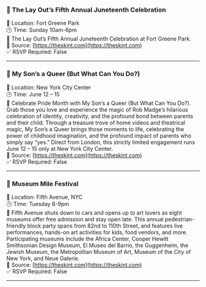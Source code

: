### 🎉 The Lay Out’s Fifth Annual Juneteenth Celebration

📍 Location: Fort Greene Park  
🕒 Time: Sunday 10am-6pm  
📝 The Lay Out’s Fifth Annual Juneteenth Celebration at Fort Greene Park.  
🔗 Source: [https://theskint.com](https://theskint.com)  
✅ RSVP Required: False

---

### 🎉 My Son’s a Queer (But What Can You Do?)

📍 Location: New York City Center  
🕒 Time: June 12 – 15   
📝 Celebrate Pride Month with My Son’s a Queer (But What Can You Do?). Grab those you love and experience the magic of Rob Madge’s hilarious celebration of identity, creativity, and the profound bond between parents and their child. Through a treasure trove of home videos and theatrical magic, My Son’s a Queer brings those moments to life, celebrating the power of childhood imagination, and the profound impact of parents who simply say “yes.” Direct from London, this strictly limited engagement runs June 12 – 15 only at New York City Center.  
🔗 Source: [https://theskint.com](https://theskint.com)  
✅ RSVP Required: False

---

### 🎉 Museum Mile Festival

📍 Location: Fifth Avenue, NYC  
🕒 Time: Tuesday 6-9pm  
📝 Fifth Avenue shuts down to cars and opens up to art lovers as eight museums offer free admission and stay open late. This annual pedestrian-friendly block party spans from 82nd to 110th Street, and features live performances, hands-on art activities for kids, food vendors, and more. Participating museums include the Africa Center, Cooper Hewitt Smithsonian Design Museum, El Museo del Barrio, the Guggenheim, the Jewish Museum, the Metropolitan Museum of Art, Museum of the City of New York, and Neue Galerie.  
🔗 Source: [https://theskint.com](https://theskint.com)  
✅ RSVP Required: False

---

